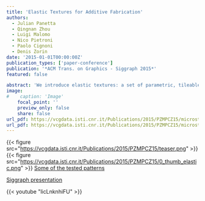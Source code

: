 ```yaml
---
title: 'Elastic Textures for Additive Fabrication'
authors:
  - Julian Panetta
  - Qingnan Zhou
  - Luigi Malomo
  - Nico Pietroni
  - Paolo Cignoni
  - Denis Zorin
date: '2015-01-01T00:00:00Z'
publication_types: ['paper-conference']
publication: '*ACM Trans. on Graphics - Siggraph 2015*'
featured: false

abstract: 'We introduce elastic textures: a set of parametric, tileable, printable, cubic patterns achieving a broad range of elastic material properties: the softest pattern is over a thousand times softer than the stiffest, and the Poisson ratios range from below zero to nearly 0.5. Using a combinatorial search over topologies followed by shape optimization, we explore a wide space of wireframe-like, symmetric 3D patterns to obtain a small family. This pattern family can be printed without internal support structure on a single-material 3D printer and can be used to fabricate objects with prescribed mechanical behavior. The family can be extended easily to create families of anisotropic patterns with target orthotropic properties. We demonstrate that our elastic textures are able to achieve a user-supplied variable distribution of material properties. We also present a material optimization algorithm to choose material prop- erties at each point within an object to best fit a target deformation under a prescribed load. We show that, by fabricating these spatially varying materials with elastic textures, the desired behavior is achieved by the printed object.             Some of the tested patterns           Siggraph presentation'
image:
#    caption: 'Image'
    focal_point: ''
    preview_only: false
    share: false
url_pdf: https://vcgdata.isti.cnr.it/Publications/2015/PZMPCZ15/microstructures-final.pdf
url_pdf: https://vcgdata.isti.cnr.it/Publications/2015/PZMPCZ15/microstructures-suppl-final.pdf
---
```

{{< figure src="https://vcgdata.isti.cnr.it/Publications/2015/PZMPCZ15/teaser.png" >}}
{{< figure src="https://vcgdata.isti.cnr.it/Publications/2015/PZMPCZ15/0_thumb_elastic.png" >}}
[ Some of the tested patterns ](http://www.thingiverse.com/groups/microstructures/things)

[ Siggraph presentation ](https://vcgdata.isti.cnr.it/Publicstions/2015/PZMPCZ15/Elastic_Textures_Siggraph_Slides.pptx)

{{< youtube "licLnknhiFU" >}}